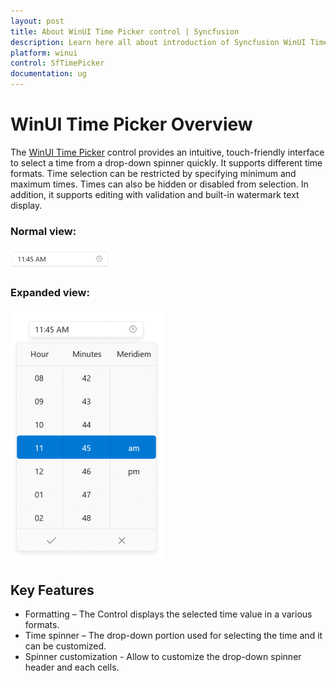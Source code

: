 ```yaml
---
layout: post
title: About WinUI Time Picker control | Syncfusion
description: Learn here all about introduction of Syncfusion WinUI Time Picker(SfTimePicker) control with normal, expanded views and more.
platform: winui
control: SfTimePicker
documentation: ug
---
```


# WinUI Time Picker Overview

The [WinUI Time Picker](https://help.syncfusion.com/cr/winui/Syncfusion.UI.Xaml.Editors.SfTimePicker.html) control provides an intuitive, touch-friendly interface to select a time from a drop-down spinner quickly. It supports different time formats. Time selection can be restricted by specifying minimum and maximum times. Times can also be hidden or disabled from selection. In addition, it supports editing with validation and built-in watermark text display.

### Normal view:

![Normal view in WinUI TimePicker](overview_images/winui-time-picker-normal-view.png)

### Expanded view:

![Expand view in WinUI TimePicker](overview_images/winui-time-picker-expand-view.png)

## Key Features

* Formatting – The Control displays  the selected time value in a various formats.
* Time spinner – The drop-down portion used for selecting the time and it can be customized.
* Spinner customization - Allow to customize the drop-down spinner header and each cells.
